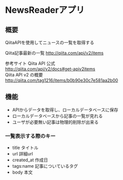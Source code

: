# NewsReaderアプリ

## 概要
QiitaAPIを使用してニュースの一覧を取得する  
  
Qiita記事最新の一覧 http://qiita.com/api/v2/items

参考サイト
Qiita API 公式  
http://qiita.com/api/v2/docs#get-apiv2items  
Qiita API v2 の概要  
http://qiita.com/tag1216/items/b0b90e30c7e581aa2b00  


## 機能
* APIからデータを取得し、ローカルデータベースに保存
* ローカルデータベースから記事の一覧が見れる
* ユーザが必要無い記事は物理的削除が出来る

### 一覧表示する際のキー
* title タイトル
* url 詳細url
* created_at 作成日
* tags:name 記事についているタグ
* body 本文
